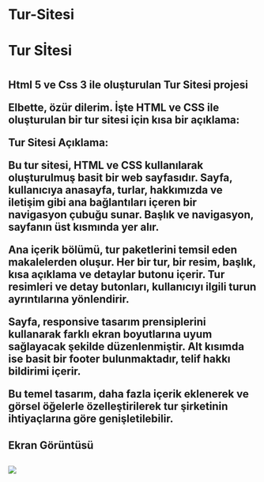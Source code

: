 # Tur-Sitesi

<h1>Tur Sİtesi<h1>

<h2>Html 5  ve Css 3 ile oluşturulan Tur Sitesi projesi

Elbette, özür dilerim. İşte HTML ve CSS ile oluşturulan bir tur sitesi için kısa bir açıklama:

Tur Sitesi Açıklama:

Bu tur sitesi, HTML ve CSS kullanılarak oluşturulmuş basit bir web sayfasıdır. Sayfa, kullanıcıya anasayfa, turlar, hakkımızda ve iletişim gibi ana bağlantıları içeren bir navigasyon çubuğu sunar. Başlık ve navigasyon, sayfanın üst kısmında yer alır.

Ana içerik bölümü, tur paketlerini temsil eden makalelerden oluşur. Her bir tur, bir resim, başlık, kısa açıklama ve detaylar butonu içerir. Tur resimleri ve detay butonları, kullanıcıyı ilgili turun ayrıntılarına yönlendirir.

Sayfa, responsive tasarım prensiplerini kullanarak farklı ekran boyutlarına uyum sağlayacak şekilde düzenlenmiştir. Alt kısımda ise basit bir footer bulunmaktadır, telif hakkı bildirimi içerir.

Bu temel tasarım, daha fazla içerik eklenerek ve görsel öğelerle özelleştirilerek tur şirketinin ihtiyaçlarına göre genişletilebilir. <h2>

<h2>Ekran Görüntüsü <h2>

![](ezgif.com-speed.gif)
